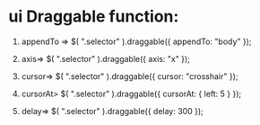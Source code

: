 # ui Draggable function:

1. appendTo => $( ".selector" ).draggable({
appendTo: "body"
});

2. axis=>  $( ".selector" ).draggable({
axis: "x"
});

3. cursor=> $( ".selector" ).draggable({
cursor: "crosshair"
});

4. cursorAt> $( ".selector" ).draggable({
cursorAt: { left: 5 }
});

5. delay=> $( ".selector" ).draggable({
delay: 300
});
